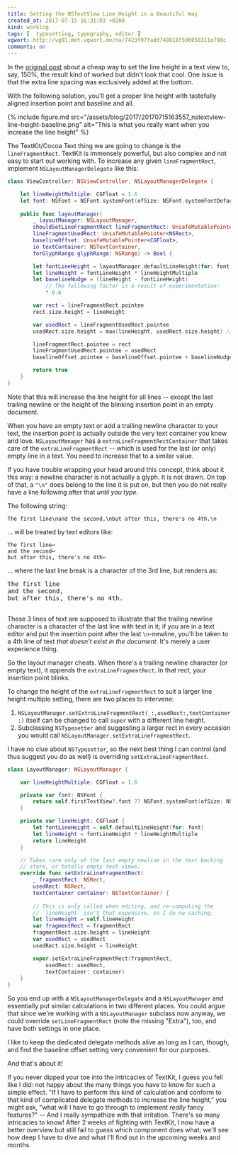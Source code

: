 ```yaml
---
title: Setting the NSTextView Line Height in a Beautiful Way
created_at: 2017-07-15 16:31:03 +0200
kind: worklog
tags: [  typesetting, typography, editor ]
vgwort: http://vg01.met.vgwort.de/na/7423f97fadd748818f596050311e790c
comments: on
---
```



In the [original post][orig] about a cheap way to set the line height in a text view to, say, 150%, the result kind of worked but didn't look that cool. One issue is that the extra line spacing was exclusively added at the bottom.

With the following solution, you'll get a proper line height with tastefully aligned insertion point and baseline and all.
  
[orig]: /posts/2017/03/03/nstextview-line-height/

{% include figure.md src="/assets/blog/2017/20170715163557_nstextview-line-height-baseline.png" alt="This is what you really want when you increase the line height" %}

The TextKit/Cocoa Text thing we are going to change is the `lineFragmentRect`. TextKit is immensely powerful, but also complex and not easy to start out working with. To increase any given `lineFragmentRect`, implement `NSLayoutManagerDelegate` like this:

```swift
class ViewController: NSViewController, NSLayoutManagerDelegate {

    let lineHeightMultiple: CGFloat = 1.6
    let font: NSFont = NSFont.systemFont(ofSize: NSFont.systemFontDefaultSize())
    
    public func layoutManager(
        _ layoutManager: NSLayoutManager,
        shouldSetLineFragmentRect lineFragmentRect: UnsafeMutablePointer<NSRect>,
        lineFragmentUsedRect: UnsafeMutablePointer<NSRect>,
        baselineOffset: UnsafeMutablePointer<CGFloat>,
        in textContainer: NSTextContainer,
        forGlyphRange glyphRange: NSRange) -> Bool {

        let fontLineHeight = layoutManager.defaultLineHeight(for: font)
        let lineHeight = fontLineHeight * lineHeightMultiple
        let baselineNudge = (lineHeight - fontLineHeight) 
            // The following factor is a result of experimentation:
            * 0.6

        var rect = lineFragmentRect.pointee
        rect.size.height = lineHeight

        var usedRect = lineFragmentUsedRect.pointee
        usedRect.size.height = max(lineHeight, usedRect.size.height) // keep emoji sizes

        lineFragmentRect.pointee = rect
        lineFragmentUsedRect.pointee = usedRect
        baselineOffset.pointee = baselineOffset.pointee + baselineNudge

        return true
    }
}
```

Note that this will increase the line height for all lines -- except the last trailing newline or the height of the blinking insertion point in an empty document. 

When you have an empty text or add a trailing newline character to your text, the insertion point is actually outside the very text container you know and love. `NSLayoutManager` has a `extraLineFragmentRectContainer` that takes care of the `extraLineFragmentRect` -- which is used for the last (or only) empty line in a text. You need to increase that to a similar value.

If you have trouble wrapping your head around this concept, think about it this way: a newline character is not actually a glyph. It is not drawn. On top of that, a `"\n"` does belong to the line it is put on, but then you do not really have a line following after that _until you type._

The following string:

    The first line\nand the second,\nbut after this, there's no 4th.\n

... will be treated by text editors like:

    The first line↩︎
    and the second↩︎
    but after this, there's no 4th↩︎

... where the last line break is a character of the 3rd line, but renders as:

<pre>
The first line
and the second,
but after this, there's no 4th.

</pre>

These 3 lines of text are supposed to illustrate that the trailing newline character is a character of the last line with text in it; if you are in a text editor and put the insertion point after the last `\n`-newline, you'll be taken to a 4th line of text _that doesn't exist in the document_. It's merely a user experience thing. 

So the layout manager cheats. When there's a trailing newline character (or empty text), it appends the `extraLineFragmentRect`. In that rect, your insertion point blinks.

To change the height of the `extraLineFragmentRect` to suit a larger line height multiple setting, there are two places to intervene:

1. `NSLayoutManager.setExtraLineFragmentRect(_:,usedRect:,textContainer:)` itself can be changed to call `super` with a different line height.
2. Subclassing `NSTypesetter` and suggesting a larger rect in every occasion you would call `NSLayoutManager.setExtraLineFragmentRect`.

I have no clue about `NSTypesetter`, so the next best thing I can control (and thus suggest you do as well) is overriding `setExtraLineFragmentRect`.

```swift
class LayoutManager: NSLayoutManager {

    var lineHeightMultiple: CGFloat = 1.6

    private var font: NSFont {
        return self.firstTextView?.font ?? NSFont.systemFont(ofSize: NSFont.systemFontSize())
    }

    private var lineHeight: CGFloat {
        let fontLineHeight = self.defaultLineHeight(for: font)
        let lineHeight = fontLineHeight * lineHeightMultiple
        return lineHeight
    }

    // Takes care only of the last empty newline in the text backing
    // store, or totally empty text views.
    override func setExtraLineFragmentRect(
        _ fragmentRect: NSRect, 
        usedRect: NSRect, 
        textContainer container: NSTextContainer) {
        
        // This is only called when editing, and re-computing the 
        // `lineHeight` isn't that expensive, so I do no caching.
        let lineHeight = self.lineHeight
        var fragmentRect = fragmentRect
        fragmentRect.size.height = lineHeight
        var usedRect = usedRect
        usedRect.size.height = lineHeight

        super.setExtraLineFragmentRect(fragmentRect, 
            usedRect: usedRect, 
            textContainer: container)
    }
}
```

So you end up with a `NSLayoutManagerDelegate` and a `NSLayoutManager` and essentially put similar calculations in two different places. You could argue that since we're working with a `NSLayoutManager` subclass now anyway, we could override `setLineFragmentRect` (note the missing "Extra"), too, and have both settings in one place.

I like to keep the dedicated delegate methods alive as long as I can, though, and find the baseline offset setting very convenient for our purposes.

And that's about it!

If you never dipped your toe into the intricacies of TextKit, I guess you fell like I did: not happy about the many things you have to know for such a simple effect.  "If I have to perform this kind of calculation and conform to that kind of complicated delegate methods to increase the line height," you might ask, "what will I have to go through to implement _really_ fancy features?" -- And I really sympathize with that irritation. There's so many intricacies to know! After 2 weeks of fighting with TextKit, I now have a better overview but still fail to guess which component does what; we'll see how deep I have to dive and what I'll find out in the upcoming weeks and months.
